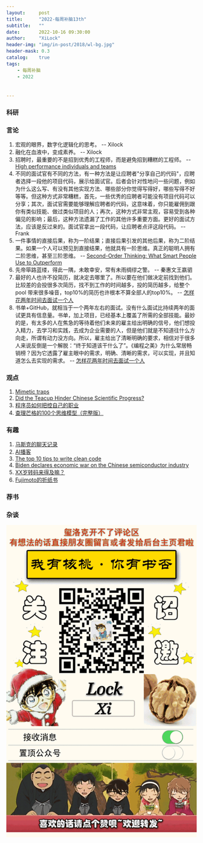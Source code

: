 ```yaml
---
layout:     post
title:      "2022-每周补脑13th"
subtitle:   ""
date:       2022-10-16 09:30:00
author:     "XiLock"
header-img: "img/in-post/2018/wl-bg.jpg"
header-mask: 0.3
catalog:    true
tags:
    - 每周补脑
    - 2022


---
```


### 科研

### 言论
1. 宏观的眼界，数字化逻辑化的思考。 -- Xilock
1. 融化在血液中，变成素养。 -- Xilock
1. 招聘时，最重要的不是招到优秀的工程师，而是避免招到糟糕的工程师。 -- [High performance individuals and teams](https://pablasso.com/high-performance-individuals-and-teams/)
1. 不同的面试官有不同的方法，有一种方法是让应聘者"分享自己的代码"，应聘者选择一段他的项目代码，展示给面试官。后者会针对性地问一些问题，例如为什么这么写、有没有其他实现方法、哪些部分你觉得写得好，哪些写得不好等等。但这种方式非常糟糕，首先，一些优秀的应聘者可能没有项目代码可以分享；其次，面试官需要能够理解应聘者的代码，这意味着，你只能雇佣到跟你有类似技能、做过类似项目的人；再次，这种方式非常主观，容易受到各种偏见的影响；最后，这种方法遗漏了工作的其他许多重要方面。更好的面试方法，应该是反过来的。面试官拿出一段代码，让应聘者点评这段代码。 -- Frank
1. 一件事情的直接后果，称为一阶结果；直接后果引发的其他后果，称为二阶结果。如果一个人可以预见到直接结果，他就具有一阶思维。真正的聪明人拥有二阶思维，甚至三阶思维。 -- [Second-Order Thinking: What Smart People Use to Outperform](https://fs.blog/second-order-thinking/)
1. 先帝筚路蓝缕，得此一隅，未敢幸安，常有未雨绸缪之警。 -- 秦惠文王嬴驷
1. 最好的人也许不投简历，就决定去哪里了。所以要在他们做决定前找到他们。比较差的会投很多次简历，找不到工作的时间越多，投的简历越多，给整个pool 带来很多噪音，top10%的简历也许根本不算全部人的top10%。  -- [怎样花两年时间去面试一个人](http://mindhacks.cn/2011/11/04/how-to-interview-a-person-for-two-years/)
1. 书单+GitHub，就相当于一个两年左右的面试。没有什么面试比持续两年的面试更具有信息量。书单，加上项目，已经基本上覆盖了所需的全部技能。最妙的是，有太多的人在焦急的等待着他们未来的雇主给出明确的信号，他们想投入精力，去学习和实践，去成为企业需要的人，但是他们就是不知道往什么方向走，所谓有动力没方向。所以，雇主给出了清晰明确的要求，相信对于很多人来说反倒是一个解脱：“终于知道该干什么了”。《编程之美》为什么常居畅销榜？因为它透露了雇主眼中的需求，明确、清晰的需求，可以实现，并且知道怎么去实现的需求。  -- [怎样花两年时间去面试一个人](http://mindhacks.cn/2011/11/04/how-to-interview-a-person-for-two-years/)

### 观点
1. [Mimetic traps](https://www.briantimar.com/notes/mimetic/mimetic/)
1. [Did the Teacup Hinder Chinese Scientific Progress?](https://erikexamines.substack.com/p/did-the-teacup-hinder-chinese-scientific)
1. [程序员如何把控自己的职业](https://coolshell.cn/articles/20977.html)
1. [查理芒格的100个思维模型（完整版）](https://zhuanlan.zhihu.com/p/487300401)

### 有趣
1. [马斯克的聊天记录](https://danluu.com/elon-twitter-texts/)
1. [AI播客](https://podcast.ai/)
1. [The top 10 tips to write clean code](https://technologywolf.net/the-top-10-tips-to-write-clean-code/)
1. [Biden declares economic war on the Chinese semiconductor industry](https://noahpinion.substack.com/p/biden-declares-economic-war-on-the)
1. [XX岁转码来得及嘛？](https://www.1point3acres.com/bbs/thread-918311-1-1.html)
1. [Fujimoto的折纸书](https://origami.kosmulski.org/blog/2022-10-23-fujimoto-books-public-domain)

### 荐书

### 杂谈

![](/img/wc-tail.GIF)
